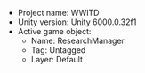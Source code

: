 <!-- UNITY CODE ASSIST INSTRUCTIONS START -->
- Project name: WWITD
- Unity version: Unity 6000.0.32f1
- Active game object:
  - Name: ResearchManager
  - Tag: Untagged
  - Layer: Default
<!-- UNITY CODE ASSIST INSTRUCTIONS END -->